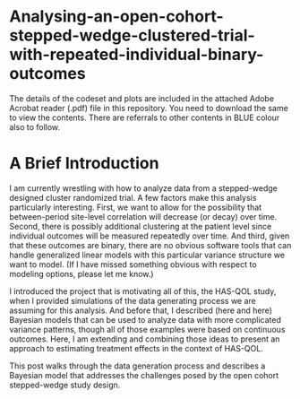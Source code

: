 # Analysing-an-open-cohort-stepped-wedge-clustered-trial-with-repeated-individual-binary-outcomes

The details of the codeset and plots are included in the attached Adobe Acrobat reader (.pdf) file in this repository. 
You need to download the same to view the contents. There are referrals to other contents in BLUE colour also to follow.

A Brief Introduction
=====================

I am currently wrestling with how to analyze data from a stepped-wedge designed cluster randomized trial. A few factors make this analysis particularly interesting. First, we want to allow for the possibility that between-period site-level correlation will decrease (or decay) over time. Second, there is possibly additional clustering at the patient level since individual outcomes will be measured repeatedly over time. And third, given that these outcomes are binary, there are no obvious software tools that can handle generalized linear models with this particular variance structure we want to model. (If I have missed something obvious with respect to modeling options, please let me know.)

I introduced the project that is motivating all of this, the HAS-QOL study, when I provided simulations of the data generating process we are assuming for this analysis. And before that, I described (here and here) Bayesian models that can be used to analyze data with more complicated variance patterns, though all of those examples were based on continuous outcomes. Here, I am extending and combining those ideas to present an approach to estimating treatment effects in the context of HAS-QOL.

This post walks through the data generation process and describes a Bayesian model that addresses the challenges posed by the open cohort stepped-wedge study design.
